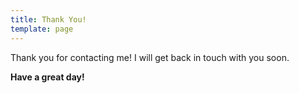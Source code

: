 ```yaml
---
title: Thank You!
template: page
---
```


Thank you for contacting me! I will get back in touch with you soon.

**Have a great day!**
